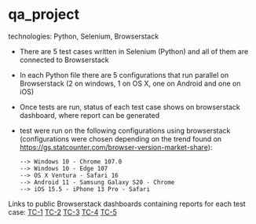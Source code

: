 # qa_project

technologies: Python, Selenium, Browserstack

- There are 5 test cases written in Selenium (Python) and all of them are connected to Browserstack
- In each Python file there are 5 configurations that run parallel on Browserstack (2 on windows, 1 on OS X, one on Android and one on iOS)
- Once tests are run, status of each test case shows on browserstack dashboard, where report can be generated

- test were run on the following configurations using browserstack (configurations were chosen depending on the trend found on https://gs.statcounter.com/browser-version-market-share):  

      --> Windows 10 - Chrome 107.0  
      --> Windows 10 - Edge 107  
      --> OS X Ventura - Safari 16  
      --> Android 11 - Samsung Galaxy S20 - Chrome  
      --> iOS 15.5 - iPhone 13 Pro - Safari  

Links to public Browserstack dashboards containing reports for each test case:
[TC-1](https://automate.browserstack.com/dashboard/v2/public-build/Y2VHWkZTZG1IUXhldTNiYjA2M2ZqSm1Lc2duMXZ1WktLaFRDVnVKaVBZRlJtcnMzQnIrdGhjc2ZZVVIyQnVRSURZelNhcHQrT0hvc1JNRHQvTmhFalE9PS0tSDNXUHFFdERhdWRCdnBnbmhPQlJsdz09--8c06e1f17b90c08db16b8043b8660d4100c9a83d)
[TC-2](https://automate.browserstack.com/dashboard/v2/public-build/ZGJxWnN2T1VwNW1NNWNUdzRWUm9ZZS85emxZZE9hR1VPNTNpUkpYTWsvWncrbS9kOEFEaFF0aGpGdzJmZ1JDTkNyQzZQZkppYktlQlNTR1VPMmVIOWc9PS0tcjNuREhMWHlDT3ZLSFdSZmgreFY5Zz09--57137bf197ea7ba9103ea66cf37e192ad4ea0371)
[TC-3](https://automate.browserstack.com/dashboard/v2/public-build/Um1vNmpURUJNOG5kOFVmK283TE40eDJaN25tdDRPU3F5RjBMQ0g1cWhTYS96L3hhUG9COG1SNVJrdE8vSTlMbE1jSmhjVXNKVE9EMlR1TDNkeUhWeXc9PS0tVHFzZk5HemtQeFVKR2c4OG11YkJoUT09--f73efabd4e9b3d743904c72231d8f8a3d53b724c)
[TC-4](https://automate.browserstack.com/dashboard/v2/public-build/Y3l0VW10dkN3T2MxU2ZWWjQ0KzRnVXhNK0t5aUR4VWRSU3Ewb0RydjVXVWJiU2ZrbjlvcWtINk43OERKT1hkRTNVOUttbld3YlZMUTBlYUROQ0lYNFE9PS0tS3BleUxneTlGQjBJclg0RERWTUJRdz09--f23b0a0e99ae4b16cb7eede18ea13592267d76e0)
[TC-5](https://automate.browserstack.com/dashboard/v2/public-build/dGViaWVONG9EWU9BaTBReC91czRkQmZxMkZ4UnFlNlRjVzRWMWIyakd5NlU0MUpmbFdlYjFmT2pzbXcrR0RXbG1mZWFkcEp1aEphTUFKMGxtT3g2WEE9PS0tRS84b1BIQnYwTDJuV1pGTVhsbGVFUT09--f586a7adc315d6d1d05263cc0a7265d05a98dd18)
